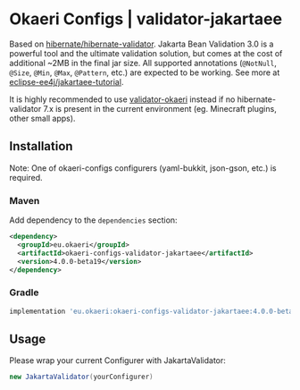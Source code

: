 # Okaeri Configs | validator-jakartaee

Based on [hibernate/hibernate-validator](https://github.com/hibernate/hibernate-validator). Jakarta Bean Validation 3.0 is a powerful tool and the ultimate validation solution, but comes at the cost
of additional ~2MB in the final jar size. All supported annotations (`@NotNull`, `@Size`, `@Min`, `@Max`, `@Pattern`, etc.) are expected to be working. See more
at [eclipse-ee4j/jakartaee-tutorial](https://github.com/eclipse-ee4j/jakartaee-tutorial/blob/569bf35a26f8965936ebd02cde84a2dcc11291f7/src/main/asciidoc/bean-validation/bean-validation002.adoc).

It is highly recommended to use [validator-okaeri](https://github.com/OkaeriPoland/okaeri-configs/tree/master/validator-okaeri)
instead if no hibernate-validator 7.x is present in the current environment (eg. Minecraft plugins, other small apps).

## Installation

Note: One of okaeri-configs configurers (yaml-bukkit, json-gson, etc.) is required.

### Maven

Add dependency to the `dependencies` section:

```xml
<dependency>
  <groupId>eu.okaeri</groupId>
  <artifactId>okaeri-configs-validator-jakartaee</artifactId>
  <version>4.0.0-beta19</version>
</dependency>
```

### Gradle

```groovy
implementation 'eu.okaeri:okaeri-configs-validator-jakartaee:4.0.0-beta19'
```

## Usage

Please wrap your current Configurer with JakartaValidator:

```java
new JakartaValidator(yourConfigurer)
```
